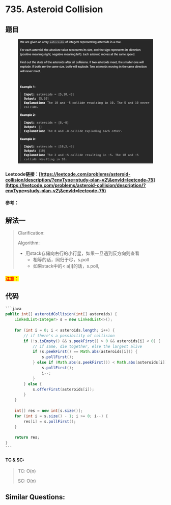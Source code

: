# 735. Asteroid Collision

## 题目

<figure><img src="../../.gitbook/assets/image (1) (1) (1) (1) (1) (1) (1) (1) (1) (1) (1) (1) (1) (1) (1) (1) (1).png" alt=""><figcaption></figcaption></figure>

#### Leetcode链接：[https://leetcode.com/problems/asteroid-collision/description/?envType=study-plan-v2\&envId=leetcode-75](https://leetcode.com/problems/asteroid-collision/description/?envType=study-plan-v2\&envId=leetcode-75)

#### 参考：

## 解法一

> Clarification:&#x20;
>
> Algorithm:&#x20;
>
> * 用stack存储向右行的小行星，如果一旦遇到反方向则查看
>   * 相等的话，同归于尽，s.poll
>   * 如果stack中的< a\[i]的话，s.poll,&#x20;

#### <mark style="color:red;">注意：</mark>

## 代码

````java
```java
public int[] asteroidCollision(int[] asteroids) {
    LinkedList<Integer> s = new LinkedList<>();

    for (int i = 0; i < asteroids.length; i++) {
        // if there's a possibility of collision
        if (!s.isEmpty() && s.peekFirst() > 0 && asteroids[i] < 0) {
            // if same, die together, else the largest alive
            if (s.peekFirst() == Math.abs(asteroids[i])) {
                s.pollFirst();
            } else if (Math.abs(s.peekFirst()) < Math.abs(asteroids[i])) {
                s.pollFirst();
                i--;
            }
        } else {
            s.offerFirst(asteroids[i]);
        }
    }

    int[] res = new int[s.size()];
    for (int i = s.size() - 1; i >= 0; i--) {
        res[i] = s.pollFirst();
    }

    return res;
}
```
````

#### TC & SC:&#x20;

> TC: O(n)
>
> SC: O(n)

## **Similar Questions:**&#x20;
